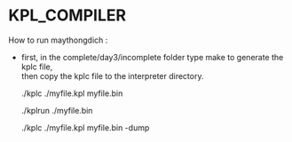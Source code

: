 # KPL_COMPILER
 How to run maythongdich  :
  
+ first, in the complete/day3/incomplete folder type make to generate the kplc file,  
then copy the kplc file to the interpreter directory.  

     ./kplc ./myfile.kpl myfile.bin  
      
     ./kplrun ./myfile.bin  
      
     ./kplc ./myfile.kpl myfile.bin -dump   
    
